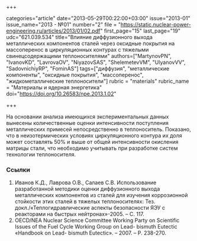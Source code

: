 +++

categories="article"
date="2013-05-29T00:22:00+03:00"
issue="2013-01"
issue_name="2013 - №01"
number="2"
file = "https://static.nuclear-power-engineering.ru/articles/2013/01/02.pdf"
first_page="15"
last_page="19"
udc="621.039.534"
title="Влияние диффузионного выхода металлических компонентов сталей через оксидные покрытия на массоперенос в циркуляционных контурах с тяжелыми свинецсодержащими теплоносителями"
authors=["MartynovPN", "IvanovKD", "LavrovaOV", "NiyazovSAS", "ShelemetevVM", "UlyanovVV", "SadovnichiyRP", "FominAS"]
tags=["диффузия", "металлические компоненты", "оксидные покрытия", "массоперенос", "жидкометаллические теплоносители"]
rubric = "materials"
rubric_name = "Материалы и ядерная энергетика"
doi="https://doi.org/10.26583/npe.2013.1.02"

+++

На основании анализа имеющихся экспериментальных данных вынесены количественные оценки интенсивности поступления металлических примесей непосредственно в теплоноситель. Показано, что в неизотермических условиях циркуляционного контура их доля может составлять 50% и выше от общей интенсивности окисления матрицы стали, что необходимо учитывать при разработке систем технологии теплоносителя.

### Ссылки

1. Иванов К.Д., Лаврова О.В., Салаев С.В. Использование разработанной методики оценки диффузионного выхода металлических компонентов из сталей для изучения коррозионной стойкости этих сталей в тяжелых теплоносителях: Тез. докл./«Теплогидравлические аспекты безопасности ЯЭУ с реакторами на быстрых нейтронах»-2005. – С. 117.
2. OECD/NEA Nuclear Science Committee Working Party on Scientific Issues of the Fuel Cycle Working Group on Lead- bismuth Eutectic «Handbook on Lead- bismuth Eutectic». – 2007. – Р. 238-270.